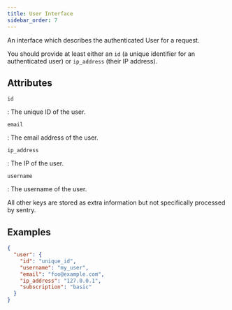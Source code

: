 ```yaml
---
title: User Interface
sidebar_order: 7
---
```


An interface which describes the authenticated User for a request.

You should provide at least either an `id` (a unique identifier for an
authenticated user) or `ip_address` (their IP address).

## Attributes

`id`

: The unique ID of the user.

`email`

: The email address of the user.

`ip_address`

: The IP of the user.

`username`

: The username of the user.

All other keys are stored as extra information but not specifically processed by
sentry.

## Examples

```json
{
  "user": {
    "id": "unique_id",
    "username": "my_user",
    "email": "foo@example.com",
    "ip_address": "127.0.0.1",
    "subscription": "basic"
  }
}
```
